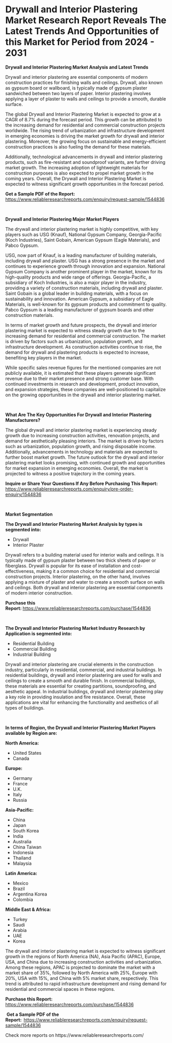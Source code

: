 <p><h1>Drywall and Interior Plastering Market Research Report Reveals The Latest Trends And Opportunities of this Market for Period from 2024 - 2031</h1></p><p><strong>Drywall and Interior Plastering Market Analysis and Latest Trends</strong></p>
<p><p>Drywall and interior plastering are essential components of modern construction practices for finishing walls and ceilings. Drywall, also known as gypsum board or wallboard, is typically made of gypsum plaster sandwiched between two layers of paper. Interior plastering involves applying a layer of plaster to walls and ceilings to provide a smooth, durable surface.</p><p>The global Drywall and Interior Plastering Market is expected to grow at a CAGR of 8.7% during the forecast period. This growth can be attributed to the increasing demand for residential and commercial construction projects worldwide. The rising trend of urbanization and infrastructure development in emerging economies is driving the market growth for drywall and interior plastering. Moreover, the growing focus on sustainable and energy-efficient construction practices is also fueling the demand for these materials. </p><p>Additionally, technological advancements in drywall and interior plastering products, such as fire-resistant and soundproof variants, are further driving market growth. The increasing adoption of lightweight materials for construction purposes is also expected to propel market growth in the coming years. Overall, the Drywall and Interior Plastering Market is expected to witness significant growth opportunities in the forecast period.</p></p>
<p><strong>Get a Sample PDF of the Report:&nbsp;</strong> <a href="https://www.reliableresearchreports.com/enquiry/request-sample/1544836">https://www.reliableresearchreports.com/enquiry/request-sample/1544836</a></p>
<p>&nbsp;</p>
<p><strong>Drywall and Interior Plastering Major Market Players</strong></p>
<p><p>The drywall and interior plastering market is highly competitive, with key players such as USG (Knauf), National Gypsum Company, Georgia-Pacific (Koch Industries), Saint Gobain, American Gypsum (Eagle Materials), and Pabco Gypsum. </p><p>USG, now part of Knauf, is a leading manufacturer of building materials, including drywall and plaster. USG has a strong presence in the market and continues to experience growth through innovation and expansion. National Gypsum Company is another prominent player in the market, known for its high-quality products and wide range of offerings. Georgia-Pacific, a subsidiary of Koch Industries, is also a major player in the industry, providing a variety of construction materials, including drywall and plaster. Saint Gobain is a global leader in building materials, with a focus on sustainability and innovation. American Gypsum, a subsidiary of Eagle Materials, is well-known for its gypsum products and commitment to quality. Pabco Gypsum is a leading manufacturer of gypsum boards and other construction materials.</p><p>In terms of market growth and future prospects, the drywall and interior plastering market is expected to witness steady growth due to the increasing demand for residential and commercial construction. The market is driven by factors such as urbanization, population growth, and infrastructure development. As construction activities continue to rise, the demand for drywall and plastering products is expected to increase, benefiting key players in the market.</p><p>While specific sales revenue figures for the mentioned companies are not publicly available, it is estimated that these players generate significant revenue due to their market presence and strong customer base. With continued investments in research and development, product innovation, and expansion strategies, these companies are well-positioned to capitalize on the growing opportunities in the drywall and interior plastering market.</p></p>
<p>&nbsp;</p>
<p><strong>What Are The Key Opportunities For Drywall and Interior Plastering Manufacturers?</strong></p>
<p><p>The global drywall and interior plastering market is experiencing steady growth due to increasing construction activities, renovation projects, and demand for aesthetically pleasing interiors. The market is driven by factors such as urbanization, population growth, and rising disposable income. Additionally, advancements in technology and materials are expected to further boost market growth. The future outlook for the drywall and interior plastering market looks promising, with continued growth and opportunities for market expansion in emerging economies. Overall, the market is projected to witness a positive trajectory in the coming years.</p></p>
<p><strong>Inquire or Share Your Questions If Any Before Purchasing This Report:</strong> <a href="https://www.reliableresearchreports.com/enquiry/pre-order-enquiry/1544836">https://www.reliableresearchreports.com/enquiry/pre-order-enquiry/1544836</a></p>
<p>&nbsp;</p>
<p><strong>Market Segmentation</strong></p>
<p><strong>The Drywall and Interior Plastering Market Analysis by types is segmented into:</strong></p>
<p><ul><li>Drywall</li><li>Interior Plaster</li></ul></p>
<p><p>Drywall refers to a building material used for interior walls and ceilings. It is typically made of gypsum plaster between two thick sheets of paper or fiberglass. Drywall is popular for its ease of installation and cost-effectiveness, making it a common choice for residential and commercial construction projects. Interior plastering, on the other hand, involves applying a mixture of plaster and water to create a smooth surface on walls and ceilings. Both drywall and interior plastering are essential components of modern interior construction.</p></p>
<p><strong>Purchase this Report:&nbsp;</strong><a href="https://www.reliableresearchreports.com/purchase/1544836">https://www.reliableresearchreports.com/purchase/1544836</a></p>
<p>&nbsp;</p>
<p><strong>The Drywall and Interior Plastering Market Industry Research by Application is segmented into:</strong></p>
<p><ul><li>Residential Building</li><li>Commercial Building</li><li>Industrial Building</li></ul></p>
<p><p>Drywall and interior plastering are crucial elements in the construction industry, particularly in residential, commercial, and industrial buildings. In residential buildings, drywall and interior plastering are used for walls and ceilings to create a smooth and durable finish. In commercial buildings, these materials are essential for creating partitions, soundproofing, and aesthetic appeal. In industrial buildings, drywall and interior plastering play a key role in providing insulation and fire resistance. Overall, these applications are vital for enhancing the functionality and aesthetics of all types of buildings.</p></p>
<p>&nbsp;</p>
<p><strong>In terms of Region, the Drywall and Interior Plastering Market Players available by Region are:</strong></p>
<p>
    <p> <strong> North America: </strong>
        <ul>
            <li>United States</li>
            <li>Canada</li>
        </ul>
        </p> 
    <p> <strong> Europe: </strong>
        <ul>
            <li>Germany</li>
            <li>France</li>
            <li>U.K.</li>
            <li>Italy</li>
            <li>Russia</li>
        </ul>
        </p> 
    <p> <strong> Asia-Pacific: </strong>
        <ul>
            <li>China</li>
            <li>Japan</li>
            <li>South Korea</li>
            <li>India</li>
            <li>Australia</li>
            <li>China Taiwan</li>
            <li>Indonesia</li>
            <li>Thailand</li>
            <li>Malaysia</li>
        </ul>
        </p> 
    <p> <strong> Latin America: </strong>
        <ul>
            <li>Mexico</li>
            <li>Brazil</li>
            <li>Argentina Korea</li>
            <li>Colombia</li>
        </ul>
        </p> 
    <p> <strong> Middle East & Africa: </strong>
        <ul>
            <li>Turkey</li>
            <li>Saudi</li>
            <li>Arabia</li>
            <li>UAE</li>
            <li>Korea</li>
        </ul>
    </p>
    </p>
<p><p>The drywall and interior plastering market is expected to witness significant growth in the regions of North America (NA), Asia Pacific (APAC), Europe, USA, and China due to increasing construction activities and urbanization. Among these regions, APAC is projected to dominate the market with a market share of 35%, followed by North America with 25%, Europe with 20%, USA with 15%, and China with 5% market share, respectively. This trend is attributed to rapid infrastructure development and rising demand for residential and commercial spaces in these regions.</p></p>
<p><strong>Purchase this Report: </strong><a href="https://www.reliableresearchreports.com/purchase/1544836">https://www.reliableresearchreports.com/purchase/1544836</a></p>
<p>&nbsp;<strong>Get a Sample PDF of the Report:&nbsp;&nbsp;</strong><a href="https://www.reliableresearchreports.com/enquiry/request-sample/1544836">https://www.reliableresearchreports.com/enquiry/request-sample/1544836</a></p>
<p><strong></strong></p>
<p>Check more reports on https://www.reliableresearchreports.com/</p>
